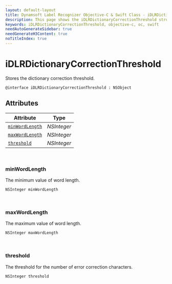 ```yaml
---
layout: default-layout
title: Dynamsoft Label Recognizer Objective-C & Swift Class - iDLRDictionaryCorrectionThreshold
description: This page shows the iDLRDictionaryCorrectionThreshold struct of Dynamsoft Label Recognizer for iOS SDK.
keywords: iDLRDictionaryCorrectionThreshold, objective-c, oc, swift
needAutoGenerateSidebar: true
needGenerateH3Content: true
noTitleIndex: true
---
```



# iDLRDictionaryCorrectionThreshold
Stores the dictionary correction threshold.

```objc
@interface iDLRDictionaryCorrectionThreshold : NSObject 
```

## Attributes
  
| Attribute | Type |
|---------- | ---- |
| [`minWordLength`](#minwordlength) | *NSInteger* |
| [`maxWordLength`](#maxwordlength) | *NSInteger* |
| [`threshold`](#threshold) | *NSInteger* |


&nbsp;

### minWordLength
The minimum value of word length.
```objc
NSInteger minWordLength
```

&nbsp;

### maxWordLength
The maximum value of word length.
```objc
NSInteger maxWordLength
```

&nbsp;

### threshold
The threshold for the number of error correction characters.
```objc
NSInteger threshold
```
